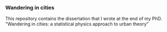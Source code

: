 ### Wandering in cities

This repository contains the dissertation that I wrote at the end of my PhD.  
"Wandering in cities: a statistical physics approach to urban theory"
